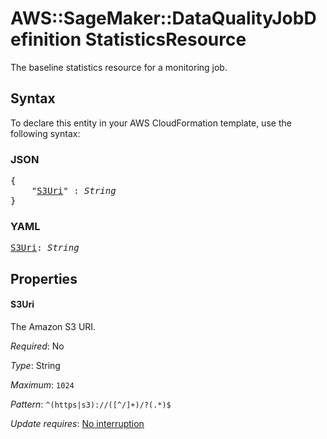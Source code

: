 # AWS::SageMaker::DataQualityJobDefinition StatisticsResource

The baseline statistics resource for a monitoring job.

## Syntax

To declare this entity in your AWS CloudFormation template, use the following syntax:

### JSON

<pre>
{
    "<a href="#s3uri" title="S3Uri">S3Uri</a>" : <i>String</i>
}
</pre>

### YAML

<pre>
<a href="#s3uri" title="S3Uri">S3Uri</a>: <i>String</i>
</pre>

## Properties

#### S3Uri

The Amazon S3 URI.

_Required_: No

_Type_: String

_Maximum_: <code>1024</code>

_Pattern_: <code>^(https|s3)://([^/]+)/?(.*)$</code>

_Update requires_: [No interruption](https://docs.aws.amazon.com/AWSCloudFormation/latest/UserGuide/using-cfn-updating-stacks-update-behaviors.html#update-no-interrupt)

